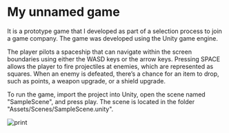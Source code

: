 # My unnamed game

It is a prototype game that I developed as part of a selection process to join a game company. The game was developed using the Unity game engine.

The player pilots a spaceship that can navigate within the screen boundaries using either the WASD keys or the arrow keys. Pressing SPACE allows the player to fire projectiles at enemies, which are represented as squares. When an enemy is defeated, there’s a chance for an item to drop, such as points, a weapon upgrade, or a shield upgrade.

To run the game, import the project into Unity, open the scene named "SampleScene", and press play. The scene is located in the folder "Assets/Scenes/SampleScene.unity".

![print](https://github.com/user-attachments/assets/d7779e84-2e7c-44c5-952d-78b906b092e5)
